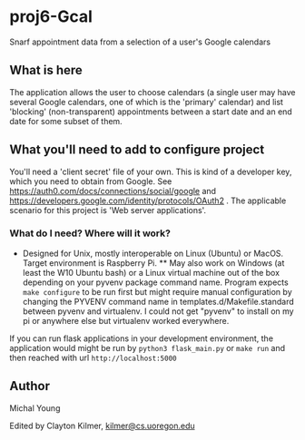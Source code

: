 # proj6-Gcal
Snarf appointment data from a selection of a user's Google calendars 

## What is here

The application allows the user to choose calendars (a single
user may have several Google calendars, one of which is the 'primary'
calendar) and list 'blocking'  (non-transparent)
appointments between a start date and an end date
for some subset of them.

## What you'll need to add to configure project

You'll need a 'client secret' file of your own. This is kind of a
developer key, which you need to obtain from Google.  See
https://auth0.com/docs/connections/social/google and
https://developers.google.com/identity/protocols/OAuth2 .
The applicable scenario for this project is 'Web server applications'.  


### What do I need?  Where will it work? ###

* Designed for Unix, mostly interoperable on Linux (Ubuntu) or MacOS.
  Target environment is Raspberry Pi. 
  ** May also work on Windows (at least the W10 Ubuntu bash) or a Linux virtual machine
   out of the box depending on your pyvenv package command name. Program expects `make configure` to be run first but might require manual configuration by changing the PYVENV command name in templates.d/Makefile.standard between pyvenv and virtualenv. I could not get "pyvenv" to install on my pi or anywhere else but virtualenv worked everywhere.  

If you can run flask applications in your development environment, the
application would might be run by
  `python3 flask_main.py` or `make run`
and then reached with url
  `http://localhost:5000`

## Author 
Michal Young

Edited by
Clayton Kilmer, kilmer@cs.uoregon.edu


